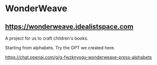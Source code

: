 # WonderWeave

## https://wonderweave.idealistspace.com

A project for us to craft children's books. 

Starting from alphabets. Try the GPT we created here.

https://chat.openai.com/g/g-fwzknysgu-wonderweave-press-alphabets
